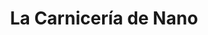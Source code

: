 ---
title: "La Carnicería de Nano"
url: /ciudad-autonoma-de-buenos-aires/la-carniceria-de-nano/
shop: Lebensmittel
---